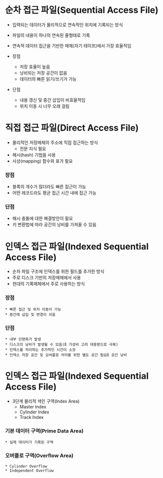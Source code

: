 # 순차 접근 파일(Sequential Access File)
* 입력되는 데이터가 물리적으로 연속적인 위치에 기록되는 방식
* 파일의 내용이 하나의 연속된 줄형태로 기록
* 연속적 데이터 접근을 기반한 매체(자기 테이프)에서 가장 효율적임

* 장점
	* 저장 효율이 높음
	* 낭비되는 저장 공간이 없음
	* 데이터의 빠른 읽기/쓰기가 가능
* 단점
	* 내용 갱신 및 중간 삽입이 비효율적임
	* 위치 이동 시 너무 오래 걸림

# 직접 접근 파일(Direct Access File)
* 물리적인 저장매체의 주소에 직접 접근하는 방식
	* 전문 지식 필요
* 해시(hash) 기법을 사용
* 사상(mapping) 함수와 표가 필요
### 장점
* 블록의 개수가 많더라도 빠른 접근이 가능
* 어떤 레코드라도 평균 접근 시간 내에 접근 가능
### 단점
* 해시 충돌에 대한 해결방안이 필요
* 키 변환법에 따라 공간의 낭비를 가져올 수 있음


# 인덱스 접근 파일(Indexed Sequential Access File)
* 순차 파일 구조에 인덱스를 위한 필드를 추가한 방식
* 주로 디스크 기반의 저장매체에서 사용
* 현대의 기록매체에서 주로 사용하는 방식
### 장점
	* 빠른 접근 및 위치 이동이 가능
	* 중간에 삽입 및 변경이 쉬움
### 단점
	* 내부 단편화가 발생
	* 디스크의 낭비가 발생될 수 있음(ß 가성비 고려 대용량으로 극복)
	* 인덱스를 처리하는 추가적인 시간이 소모
	* 인덱스 저장 공간 및 오버플로 처리를 위한 별도 공간 필요ß 공간 낭비


# 인덱스 접근 파일(Indexed Sequential Access File)
* 3단계 물리적 색인 구역(Index Area)
	* Master Index
	* Cylinder Index
	* Track Index
### 기본 데이터 구역(Prime Data Area)
	* 실제 데이터가 기록된 구역
### 오버플로 구역(Overflow Area)
	* Cylinder Overflow
	* Independent Overflow
